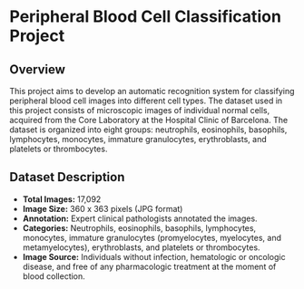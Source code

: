 # Peripheral Blood Cell Classification Project

## Overview
This project aims to develop an automatic recognition system for classifying peripheral blood cell images into different cell types. The dataset used in this project consists of microscopic images of individual normal cells, acquired from the Core Laboratory at the Hospital Clinic of Barcelona. The dataset is organized into eight groups: neutrophils, eosinophils, basophils, lymphocytes, monocytes, immature granulocytes, erythroblasts, and platelets or thrombocytes.

## Dataset Description
- **Total Images:** 17,092
- **Image Size:** 360 x 363 pixels (JPG format)
- **Annotation:** Expert clinical pathologists annotated the images.
- **Categories:** Neutrophils, eosinophils, basophils, lymphocytes, monocytes, immature granulocytes (promyelocytes, myelocytes, and metamyelocytes), erythroblasts, and platelets or thrombocytes.
- **Image Source:** Individuals without infection, hematologic or oncologic disease, and free of any pharmacologic treatment at the moment of blood collection.

